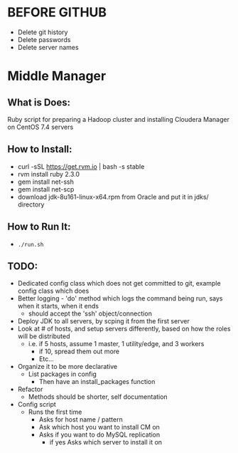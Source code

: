 # BEFORE GITHUB
- Delete git history
- Delete passwords
- Delete server names

# Middle Manager

## What is Does:

Ruby script for preparing a Hadoop cluster and installing Cloudera Manager on CentOS 7.4 servers

## How to Install:

- curl -sSL https://get.rvm.io | bash -s stable
- rvm install ruby 2.3.0
- gem install net-ssh
- gem install net-scp
- download jdk-8u161-linux-x64.rpm from Oracle and put it in jdks/ directory

## How to Run It:

- `./run.sh`

## TODO:

- Dedicated config class which does not get committed to git, example config class which does
- Better logging - 'do' method which logs the command being run, says when it starts, when it ends 
  - should accept the 'ssh' object/connection
- Deploy JDK to all servers, by scping it from the first server
- Look at # of hosts, and setup servers differently, based on how the roles will be distributed
  - i.e. if 5 hosts, assume 1 master, 1 utility/edge, and 3 workers
    - if 10, spread them out more
    - Etc...
- Organize it to be more declarative
  - List packages in config
    - Then have an install_packages function
- Refactor 
  - Methods should be shorter, self documentation
- Config script
  - Runs the first time
    - Asks for host name / pattern
    - Ask which host you want to install CM on
    - Asks if you want to do MySQL replication
      - if yes Asks which server to install it on
